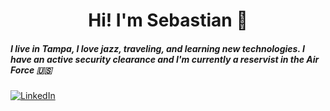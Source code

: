  <h1 align="center">Hi! I'm Sebastian 👋</h1>

##### I live in Tampa, I love jazz, traveling, and learning new technologies. I have an active security clearance and I'm currently a reservist in the Air Force 🇺🇸




<a href="https://www.linkedin.com/in/sebi-t/">![LinkedIn](https://img.shields.io/badge/linkedin-%230077B5.svg?style=for-the-badge&logo=linkedin&logoColor=white)</a>
